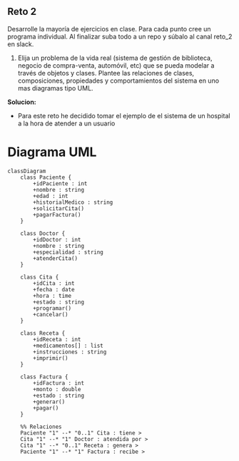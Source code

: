 ## Reto 2
Desarrolle la mayoría de ejercicios en clase. Para cada punto cree un programa individual. Al finalizar suba todo a un repo y súbalo al canal reto_2 en slack.

1. Elija un problema de la vida real (sistema de gestión de biblioteca, negocio de compra-venta, automóvil, etc) que se pueda modelar a través de objetos y clases. Plantee las relaciones de clases, composiciones, propiedades y comportamientos del sistema en uno mas diagramas tipo UML.

**Solucion:**
- Para este reto he decidido tomar el ejemplo de el sistema de un hospital a la hora de atender a un usuario 

# Diagrama UML

```mermaid
classDiagram
    class Paciente {
        +idPaciente : int
        +nombre : string
        +edad : int
        +historialMedico : string
        +solicitarCita()
        +pagarFactura()
    }

    class Doctor {
        +idDoctor : int
        +nombre : string
        +especialidad : string
        +atenderCita()
    }

    class Cita {
        +idCita : int
        +fecha : date
        +hora : time
        +estado : string
        +programar()
        +cancelar()
    }

    class Receta {
        +idReceta : int
        +medicamentos[] : list
        +instrucciones : string
        +imprimir()
    }

    class Factura {
        +idFactura : int
        +monto : double
        +estado : string
        +generar()
        +pagar()
    }

    %% Relaciones
    Paciente "1" --* "0..1" Cita : tiene >
    Cita "1" --* "1" Doctor : atendida por >
    Cita "1" --* "0..1" Receta : genera >
    Paciente "1" --* "1" Factura : recibe >

